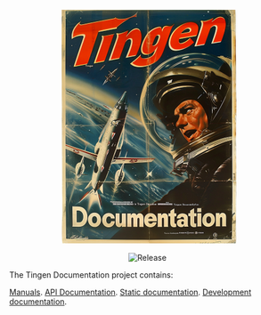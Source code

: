 <!-- u250611 -->

<div align="center">

  ![logo](/.github/img/logo/TngnDocProj-320x420.png)

  ![Release](https://img.shields.io/badge/release-25.9-teal)&nbsp;&nbsp;

</div>

The Tingen Documentation project contains:

[Manuals](./man/). 
[API Documentation](./docs/api/). 
[Static documentation](./static/). 
[Development documentation](./dev/). 
